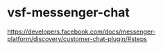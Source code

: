 # vsf-messenger-chat

https://developers.facebook.com/docs/messenger-platform/discovery/customer-chat-plugin/#steps
